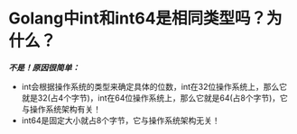 # Golang中int和int64是相同类型吗？为什么？

_**不是！原因很简单：**_
- int会根据操作系统的类型来确定具体的位数，int在32位操作系统上，那么它就是32(占4个字节)，int在64位操作系统上，那么它就是64(占8个字节)，它与操作系统架构有关！
- int64是固定大小就占8个字节，它与操作系统架构无关！